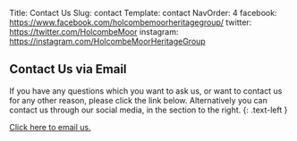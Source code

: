 Title: Contact Us
Slug: contact
Template: contact
NavOrder: 4
facebook: https://www.facebook.com/holcombemoorheritagegroup/
twitter: https://twitter.com/HolcombeMoor
instagram: https://instagram.com/HolcombeMoorHeritageGroup

## Contact Us via Email

If you have any questions which you want to ask us, or want to contact us for
any other reason, please click the link below. Alternatively you can contact
us through our social media, in the section to the right.
{: .text-left }

[Click here to email us.](mailto:hmhg_chair@btinternet.com)
